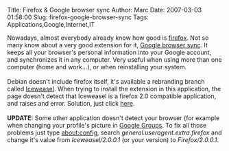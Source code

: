 Title: Firefox & Google browser sync
Author: Marc
Date: 2007-03-03 01:58:00
Slug: firefox-google-browser-sync
Tags: Applications,Google,Internet,IT

Nowadays, almost everybody already know how good is [<span class="blsp-spelling-error" id="SPELLING_ERROR_0">firefox</span>](http://www.mozilla.com/). Not so many know about a very good extension for it, [Google browser sync](http://www.google.com/tools/firefox/browsersync/). It keeps all your browser's personal information into your Google account, and <span class="blsp-spelling-corrected" id="SPELLING_ERROR_1">synchronizes</span> it in any computer. Very useful when using more than one computer (home and work...), or when reinstalling your system.<br/><br/>Debian doesn't include <span class="blsp-spelling-error" id="SPELLING_ERROR_2">firefox</span> itself, it's available a <span class="blsp-spelling-error" id="SPELLING_ERROR_3">rebranding</span> branch called [<span class="blsp-spelling-error" id="SPELLING_ERROR_4">Iceweasel</span>](http://www.gnu.org/software/gnuzilla/). When trying to install the extension in this application, the page doesn't detect that <span class="blsp-spelling-error" id="SPELLING_ERROR_5">Iceweasel</span> is a <span class="blsp-spelling-error" id="SPELLING_ERROR_6">firefox</span> 2.0 compatible application, and raises and error. Solution, just click [here](http://dl.google.com/firefox/google-browsersync.xpi).<br/><br/><span style="font-weight: bold">UPDATE:</span> Some other application doesn't detect your browser (for example when changing your profile's picture in [Google Groups](http://groups.google.com/). To fix all those problems just type [about:config](about:config), search <span style="font-style: italic">general.useragent.extra.firefox</span> and change it's value from <span style="font-style: italic">Iceweasel/2.0.0.1</span> (or your version) to <span style="font-style: italic">Firefox/2.0.0.1</span>.